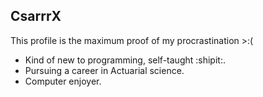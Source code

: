 ## CsarrrX
This profile is the maximum proof of my procrastination >:(
+ Kind of new to programming, self-taught :shipit:.
+ Pursuing a career in Actuarial science.
+ Computer enjoyer.






